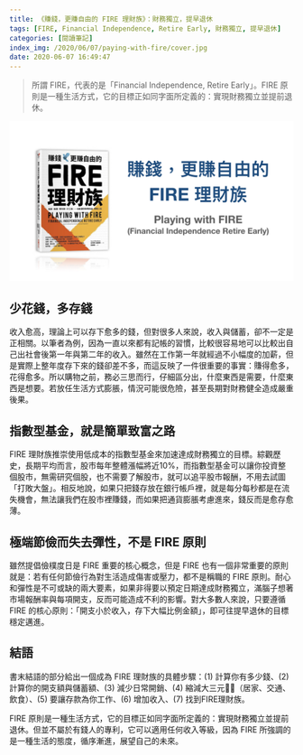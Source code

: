```yaml
---
title: 《賺錢，更賺自由的 FIRE 理財族》：財務獨立，提早退休
tags: [FIRE, Financial Independence, Retire Early, 財務獨立, 提早退休]
categories: [閱讀筆記]
index_img: /2020/06/07/paying-with-fire/cover.jpg
date: 2020-06-07 16:49:47
---
```


> 所謂 FIRE，代表的是「Financial Independence, Retire Early」。FIRE 原則是一種生活方式，它的目標正如同字面所定義的：實現財務獨立並提前退休。

![cover](/2020/06/07/paying-with-fire/cover.jpg)

<!-- more -->

## 少花錢，多存錢

收入愈高，理論上可以存下愈多的錢，但對很多人來說，收入與儲蓄，卻不一定是正相關。以筆者為例，因為一直以來都有記帳的習慣，比較很容易地可以比較出自己出社會後第一年與第二年的收入。雖然在工作第一年就經過不小幅度的加薪，但是實際上整年度存下來的錢卻差不多，而這反映了一件很重要的事實：賺得愈多，花得愈多。所以購物之前，務必三思而行，仔細區分出，什麼東西是需要，什麼東西是想要。若放任生活方式膨脹，情況可能很危險，甚至長期對財務健全造成嚴重後果。

## 指數型基金，就是簡單致富之路

FIRE 理財族推崇使用低成本的指數型基金來加速達成財務獨立的目標。綜觀歷史，長期平均而言，股市每年整體漲幅將近10%，而指數型基金可以讓你投資整個股市，無需研究個股，也不需要了解股市，就可以追平股市報酬，不用去試圖「打敗大盤」。相反地說，如果只把錢存放在銀行帳戶裡，就是每分每秒都是在流失機會，無法讓我們在股市裡賺錢，而如果把通貨膨脹考慮進來，錢反而是愈存愈薄。

## 極端節儉而失去彈性，不是 FIRE 原則

雖然提倡儉樸度日是 FIRE 重要的核心概念，但是 FIRE 也有一個非常重要的原則就是：若有任何節儉行為對生活造成傷害或壓力，都不是稱職的 FIRE 原則。耐心和彈性是不可或缺的兩大要素，如果非得要以預定日期達成財務獨立，滿腦子想著市場報酬率與每項開支，反而可能造成不利的影響。對大多數人來說，只要遵循 FIRE 的核心原則：「開支小於收入，存下大幅比例金額」，即可往提早退休的目標穩定邁進。

## 結語

書末結語的部分給出一個成為 FIRE 理財族的具體步驟：(1) 計算你有多少錢、(2) 計算你的開支額與儲蓄額、(3) 減少日常開銷、(4) 縮減大三元（居家、交通、飲食）、(5) 要讓存款為你工作、(6) 增加收入、(7) 找到FIRE理財族。

FIRE 原則是一種生活方式，它的目標正如同字面所定義的：實現財務獨立並提前退休。但並不屬於有錢人的專利，它可以適用任何收入等級，因為 FIRE 所強調的是一種生活的態度，循序漸進，展望自己的未來。
